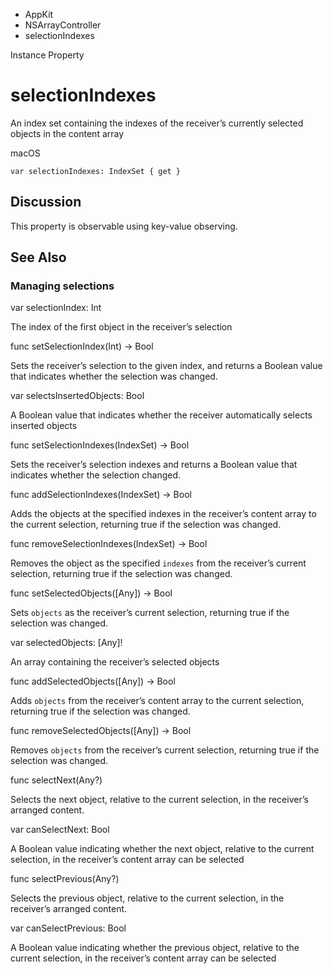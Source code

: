 

- AppKit
- NSArrayController
-  selectionIndexes 

Instance Property

# selectionIndexes

An index set containing the indexes of the receiver’s currently selected objects in the content array

macOS

``` source
var selectionIndexes: IndexSet { get }
```

## Discussion

This property is observable using key-value observing.

## See Also

### Managing selections

var selectionIndex: Int

The index of the first object in the receiver’s selection

func setSelectionIndex(Int) -> Bool

Sets the receiver’s selection to the given index, and returns a Boolean value that indicates whether the selection was changed.

var selectsInsertedObjects: Bool

A Boolean value that indicates whether the receiver automatically selects inserted objects

func setSelectionIndexes(IndexSet) -> Bool

Sets the receiver’s selection indexes and returns a Boolean value that indicates whether the selection changed.

func addSelectionIndexes(IndexSet) -> Bool

Adds the objects at the specified indexes in the receiver’s content array to the current selection, returning true if the selection was changed.

func removeSelectionIndexes(IndexSet) -> Bool

Removes the object as the specified `indexes` from the receiver’s current selection, returning true if the selection was changed.

func setSelectedObjects([Any]) -> Bool

Sets `objects` as the receiver’s current selection, returning true if the selection was changed.

var selectedObjects: [Any]!

An array containing the receiver’s selected objects

func addSelectedObjects([Any]) -> Bool

Adds `objects` from the receiver’s content array to the current selection, returning true if the selection was changed.

func removeSelectedObjects([Any]) -> Bool

Removes `objects` from the receiver’s current selection, returning true if the selection was changed.

func selectNext(Any?)

Selects the next object, relative to the current selection, in the receiver’s arranged content.

var canSelectNext: Bool

A Boolean value indicating whether the next object, relative to the current selection, in the receiver’s content array can be selected

func selectPrevious(Any?)

Selects the previous object, relative to the current selection, in the receiver’s arranged content.

var canSelectPrevious: Bool

A Boolean value indicating whether the previous object, relative to the current selection, in the receiver’s content array can be selected

